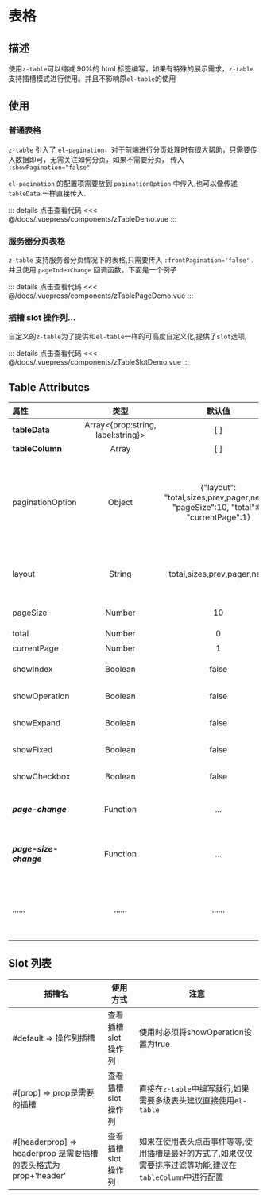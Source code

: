 # 表格

## 描述

使用`z-table`可以缩减 90%的 html 标签编写，如果有特殊的展示需求，`z-table`支持插槽模式进行使用。并且不影响原`el-table`的使用

## 使用

### 普通表格

`z-table` 引入了 `el-pagination`，对于前端进行分页处理时有很大帮助，只需要传入数据即可，无需关注如何分页，如果不需要分页，
传入 `:showPagination="false"`

`el-pagination` 的配置项需要放到 `paginationOption` 中传入,也可以像传递 `tableData` 一样直接传入.

<ClientOnly><zTableDemo/></ClientOnly>

::: details 点击查看代码
<<< @/docs/.vuepress/components/zTableDemo.vue
:::

### 服务器分页表格

`z-table` 支持服务器分页情况下的表格,只需要传入 `:frontPagination='false'` . 并且使用 `pageIndexChange` 回调函数，下面是一个例子

<ClientOnly><zTablePageDemo/></ClientOnly>

::: details 点击查看代码
<<< @/docs/.vuepress/components/zTablePageDemo.vue
:::



### 插槽 slot 操作列...

自定义的`z-table`为了提供和`el-table`一样的可高度自定义化,提供了`slot`选项,

<ClientOnly><zTableSlotDemo/></ClientOnly>

::: details 点击查看代码
<<< @/docs/.vuepress/components/zTableSlotDemo.vue
:::


## Table Attributes

| 属性                   |                类型                |                                            默认值                                             | 说明                                                                                                                            |
| :--------------------- | :--------------------------------: | :-------------------------------------------------------------------------------------------: | ------------------------------------------------------------------------------------------------------------------------------- |
| **tableData**          | Array<{prop:string, label:string}> |                                              [ ]                                              | 表格数据                                                                                                                        |
| **tableColumn**        |               Array                |                                              [ ]                                              | 表格项                                                                                                                          |
| paginationOption       |               Object               | {\"layout\": \"total,sizes,prev,pager,next\", \"pageSize\":10, "total\":0, \"currentPage\":1} | 分页配置集合，支持所有的 pagination 配置项[el-pagination组件 \| Element](https://element.eleme.cn/#/zh-CN/component/pagination) |
| layout                 |               String               |                                  total,sizes,prev,pager,next                                  | 组件布局，子组件名用逗号分隔                                                                                                    |
| pageSize               |               Number               |                                              10                                               | 每页显示条目个数                                                                                                                |
| total                  |               Number               |                                               0                                               | 总条目数                                                                                                                        |
| currentPage            |               Number               |                                               1                                               | 当前页数                                                                                                                        |
| showIndex              |              Boolean               |                                             false                                             | 是否展示序号                                                                                                                    |
| showOperation          |              Boolean               |                                             false                                             | 是否展示操作列                                                                                                                  |
| showExpand             |              Boolean               |                                             false                                             | 是否展示展开列                                                                                                                  |
| showFixed              |              Boolean               |                                             false                                             | 是否固定列                                                                                                                      |
| showCheckbox           |              Boolean               |                                             false                                             | 是否开启多选框                                                                                                                  |
| ***page-change***      |              Function              |                                              ...                                              | 页码改变时的钩子函数                                                                                                            |
| ***page-size-change*** |              Function              |                                              ...                                              | 页面展示数量变化时的钩子函数                                                                                                    |
| ......                 |               ......               |                                            ......                                             | ....其他属性,请参考[el-table组件 \| Element](https://element.eleme.cn/#/zh-CN/component/table)                                  |

## Slot 列表

| 插槽名                                                           | 使用方式             | 注意                                                                                                       |
| ---------------------------------------------------------------- | -------------------- | ---------------------------------------------------------------------------------------------------------- |
| #default => 操作列插槽                                           | 查看插槽 slot 操作列 | 使用时必须将showOperation设置为true                                                                        |
| #[prop] => prop是需要的插槽                                      | 查看插槽 slot 操作列 | 直接在`z-table`中编写就行,如果需要多级表头建议直接使用`el-table`                                           |
| #[headerprop] => headerprop 是需要插槽的表头格式为 prop+'header' | 查看插槽 slot 操作列 | 如果在使用表头点击事件等等,使用插槽是最好的方式了,如果仅仅需要排序过滤等功能,建议在`tableColumn`中进行配置 |

